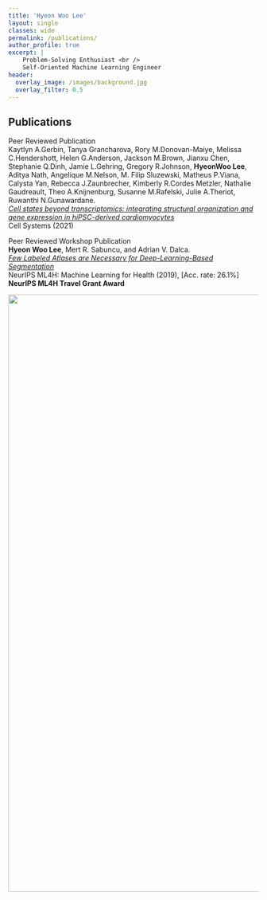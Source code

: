 ```yaml
---
title: 'Hyeon Woo Lee'
layout: single
classes: wide
permalink: /publications/
author_profile: true
excerpt: |
    Problem-Solving Enthusiast <br />
    Self-Oriented Machine Learning Engineer
header:
  overlay_image: /images/background.jpg
  overlay_filter: 0.5
---
```


## Publications
Peer Reviewed Publication<br />
Kaytlyn A.Gerbin, Tanya Grancharova, Rory M.Donovan-Maiye, Melissa C.Hendershott, Helen G.Anderson, Jackson M.Brown, Jianxu Chen, Stephanie Q.Dinh, Jamie L.Gehring, Gregory R.Johnson, **HyeonWoo Lee**, Aditya Nath, Angelique M.Nelson, M. Filip Sluzewski, Matheus P.Viana, Calysta Yan, Rebecca J.Zaunbrecher, Kimberly R.Cordes Metzler, Nathalie Gaudreault, Theo A.Knijnenburg, Susanne M.Rafelski, Julie A.Theriot, Ruwanthi N.Gunawardane.<br />
*[Cell states beyond transcriptomics: integrating structural organization and gene expression in hiPSC-derived cardiomyocytes](https://doi.org/10.1016/j.cels.2021.05.001)*<br />
Cell Systems (2021) <br />


Peer Reviewed Workshop Publication<br />
**Hyeon Woo Lee**, Mert R. Sabuncu, and Adrian V. Dalca.<br />
*[Few Labeled Atlases are Necessary for Deep-Learning-Based Segmentation](https://arxiv.org/abs/1908.04466)*<br />
NeurIPS ML4H: Machine Learning for Health (2019), [Acc. rate: 26.1%]<br />
**NeurIPS ML4H Travel Grant Award**

<img src="/images/Neurips_poster.jpg"  width="900" height="1200">